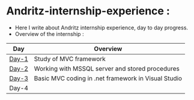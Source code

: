 # Andritz-internship-experience :

* Here I write about Andritz internship experience, day to day progress.<br>
* Overview of the internship : <br>

| Day                                                                                                                 | Overview                                             | 
| -------------                                                                                                       |-------------                                         |
|[Day-1](https://github.com/Simanta-Developer/Andritz-internship-experience/blob/main/Day-to-day-progress/Day-1.md)   | Study of MVC framework                               | 
|[Day-2](https://github.com/Simanta-Developer/Andritz-internship-experience/blob/main/Day-to-day-progress/Day-2.md)   | Working with MSSQL server and stored procedures      | 
|[Day-3](https://github.com/Simanta-Developer/Andritz-internship-experience/blob/main/Day-to-day-progress/Day-3.md)   | Basic MVC coding in .net framework in Visual Studio  |
|Day-4                                                                                                                |                                                      |


